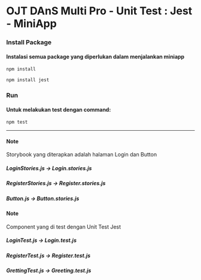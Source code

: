 # OJT DAnS Multi Pro - Unit Test : Jest - MiniApp

### Install Package
#### Instalasi semua package yang diperlukan dalam menjalankan miniapp
```bash
npm install
```
```bash
npm install jest
```


### Run
#### Untuk melakukan test dengan command:
```bash
npm test
```
---------
#### Note
Storybook yang diterapkan adalah halaman Login dan Button
##### LoginStories.js -> Login.stories.js
##### RegisterStories.js -> Register.stories.js
##### Button.js -> Button.stories.js

#### Note
Component yang di test dengan Unit Test Jest
##### LoginTest.js -> Login.test.js
##### RegisterTest.js -> Register.test.js
##### GrettingTest.js -> Greeting.test.js


